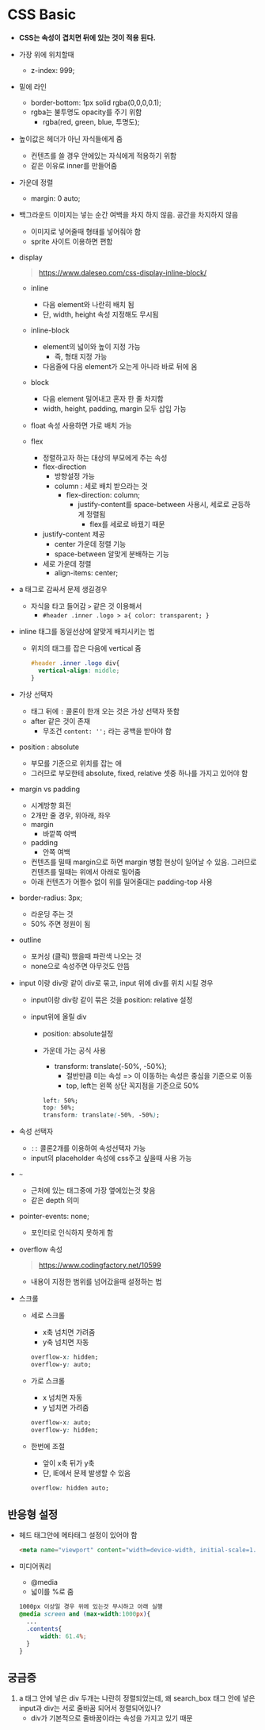 # CSS Basic

- **CSS는 속성이 겹치면 뒤에 있는 것이 적용 된다.**
- 가장 위에 위치할때
  - z-index: 999;
- 밑에 라인
  - border-bottom: 1px solid rgba(0,0,0,0.1);
  - rgba는 불투명도 opacity를 주기 위함
    - rgba(red, green, blue, 투명도);
- 높이값은 헤더가 아닌 자식들에게 줌
  - 컨텐츠를 쓸 경우 안에있는 자식에게 적용하기 위함
  - 같은 이유로 inner를 만들어줌
- 가운데 정렬
  - margin: 0 auto;
- 백그라운드 이미지는 넣는 순간 여백을 차지 하지 않음. 공간을 차지하지 않음
  - 이미지로 넣어줄때 형태를 넣어줘야 함
  - sprite 사이트 이용하면 편함

- display

  > https://www.daleseo.com/css-display-inline-block/

  - inline
    - 다음 element와 나란히 배치 됨
    - 단, width, height 속성 지정해도 무시됨

  - inline-block
    - element의 넓이와 높이 지정 가능
      - 즉, 형태 지정 가능
    - 다음줄에 다음 element가 오는게 아니라 바로 뒤에 옴
  - block
    - 다음 element 밀어내고 혼자 한 줄 차지함
    - width, height, padding, margin 모두 삽입 가능
  - float 속성 사용하면 가로 배치 가능
  - flex
    - 정렬하고자 하는 대상의 부모에게 주는 속성
    - flex-direction
      - 방향설정 가능
      - column : 세로 배치 받으라는 것
        - flex-direction: column;
          - justify-content를 space-between 사용시, 세로로 균등하게 정렬됨
            - flex를 세로로 바꿨기 때문
    - justify-content 제공
      - center 가운데 정렬 기능
      - space-between 알맞게 분배하는 기능
    - 세로 가운데 정렬
      - align-items: center;

- a 태그로 감싸서 문제 생길경우

  - 자식을 타고 들어감 `>` 같은 것 이용해서
    - `#header .inner .logo > a{ color: transparent; }`

- inline 태그를 동일선상에 알맞게 배치시키는 법

  - 위치의 태그를 잡은 다음에 vertical 줌

    ```css
    #header .inner .logo div{
      vertical-align: middle;
    }
    ```

- 가상 선택자
  - 태그 뒤에 `:` 콜론이 한개 오는 것은 가상 선택자 뜻함
  - after 같은 것이 존재
    - 무조건 `content: '';` 라는 공백을 받아야 함
- position : absolute
  - 부모를 기준으로 위치를 잡는 애
  - 그러므로 부모한테 absolute, fixed, relative 셋중 하나를 가지고 있어야 함

- margin vs padding
  - 시계방향 회전
  - 2개만 줄 경우, 위아래, 좌우
  - margin
    - 바깥쪽 여백
  - padding
    - 안쪽 여백
  - 컨텐츠를 밀때 margin으로 하면 margin 병합 현상이 일어날 수 있음. 그러므로 컨텐츠를 밀때는 위에서 아래로 밀어줌
  - 아래 컨텐츠가 어쩔수 없이 위를 밀어줄대는 padding-top 사용 
- border-radius: 3px;
  - 라운딩 주는 것
  - 50% 주면 정원이 됨
- outline
  - 포커싱 (클릭) 했을때 파란색 나오는 것
  - none으로 속성주면 아무것도 안뜸

- input 이랑 div랑 같이 div로 묶고, input 위에 div를 위치 시킬 경우

  - input이랑 div랑 같이 묶은 것을 position: relative 설정

  - input위에 올릴 div

    - position: absolute설정

    - 가운데 가는 공식 사용

      - transform: translate(-50%, -50%);
        - 절반만큼 미는 속성 => 이 이동하는 속성은 중심을 기준으로 이동
        - top, left는 왼쪽 상단 꼭지점을 기준으로 50%

      ```css
      left: 50%;
      top: 50%;
      transform: translate(-50%, -50%);
      ```

- 속성 선택자

  - `::` 콜론2개를 이용하여 속성선택자 가능
  - input의 placeholder 속성에 css주고 싶을때 사용 가능

- `~`

  - 근처에 있는 태그중에 가장 옆에있는것 찾음
  - 같은 depth 의미

- pointer-events: none;

  - 포인터로 인식하지 못하게 함

- overflow 속성

  > https://www.codingfactory.net/10599

  - 내용이 지정한 범위를 넘어갔을때 설정하는 법

- 스크롤

  - 세로 스크롤

    - x축 넘치면 가려줌
    - y축 넘치면 자동

    ```css
    overflow-x: hidden;
    overflow-y: auto;
    ```

  - 가로 스크롤

    - x 넘치면 자동
    - y 넘치면 가려줌

    ```css
    overflow-x: auto;
    overflow-y: hidden;
    ```

  - 한번에 조절

    - 앞이 x축 뒤가 y축
    - 단, IE에서 문제 발생할 수 있음

    ```css
    overflow: hidden auto;
    ```

## 반응형 설정

- 헤드 태그안에 메타태그 설정이 있어야 함

  ```html
  <meta name="viewport" content="width=device-width, initial-scale=1.0, maximum-scale=1.0, minimum-scale=1.0">
  ```

- 미디어쿼리

  - @media
  - 넓이를 %로 줌

  ```css
  1000px 이상일 경우 위에 있는것 무시하고 아래 실행
  @media screen and (max-width:1000px){
    ...
    .contents{
        width: 61.4%;
    }
  }
  ```

  



## 궁금증

1. a 태그 안에 넣은 div 두개는 나란히 정렬되었는데, 왜 search_box 태그 안에 넣은 input과 div는 서로 줄바꿈 되어서 정렬되어있나?
   - div가 기본적으로 줄바꿈이라는 속성을 가지고 있기 때문